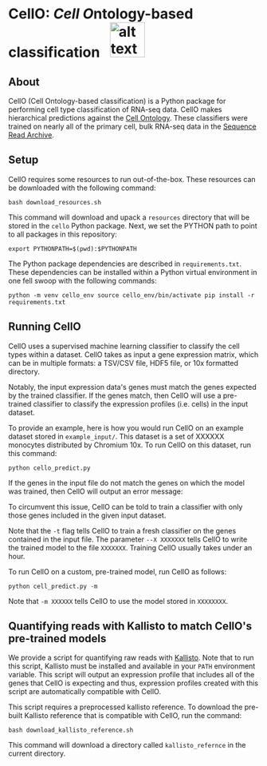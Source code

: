 # CellO: *Cell O*ntology-based classification &nbsp; <img src="https://raw.githubusercontent.com/deweylab/CellO/master/cello.png" alt="alt text" width="70px" height="70px">

## About

CellO (Cell Ontology-based classification) is a Python package for performing cell type classification of RNA-seq data. CellO makes hierarchical predictions against the [Cell Ontology](http://www.obofoundry.org/ontology/cl.html). These classifiers were trained on nearly all of the primary cell, bulk RNA-seq data in the [Sequence Read Archive](https://www.ncbi.nlm.nih.gov/sra). 

## Setup 

CellO requires some resources to run out-of-the-box. These resources can be downloaded with the following command:

``bash download_resources.sh``

This command will download and upack a ``resources`` directory that will be stored in the ``cello`` Python package.  Next, we set the PYTHON path to point to all packages in this repository:

``export PYTHONPATH=$(pwd):$PYTHONPATH``

The Python package dependencies are described in ``requirements.txt``. These dependencies can be installed within a Python virtual environment in one fell swoop with the following commands:

``
python -m venv cello_env
source cello_env/bin/activate
pip install -r requirements.txt 
`` 

## Running CellO

CellO uses a supervised machine learning classifier to classify the cell types within a dataset. CellO takes as input a gene expression matrix, which can be in multiple formats: a TSV/CSV file, HDF5 file, or 10x formatted directory.  

Notably, the input expression data's genes must match the genes expected by the trained classifier.  If the genes match, then CellO will use a pre-trained classifier to classify the expression profiles (i.e. cells) in the input dataset. 

To provide an example, here is how you would run CellO on an example dataset stored in ``example_input/``. This dataset is a set of XXXXXX monocytes distributed by Chromium 10x.  To run CellO on this dataset, run this command:

``python cello_predict.py``

If the genes in the input file do not match the genes on which the model was trained, then CellO will output an error message:

To circumvent this issue, CellO can be told to train a classifier with only those genes included in the given input dataset.  


Note that the ``-t`` flag tells CellO to train a fresh classifier on the genes contained in the input file.  The parameter ``--X XXXXXXX`` tells CellO to write the trained model to the file ``XXXXXXX``. Training CellO usually takes under an hour.

To run CellO on a custom, pre-trained model, run CellO as follows:

``python cell_predict.py -m ``

Note that ``-m XXXXXX`` tells CellO to use the model stored in ``XXXXXXXX``.


## Quantifying reads with Kallisto to match CellO's pre-trained models

We provide a script for quantifying raw reads with [Kallisto](https://pachterlab.github.io/kallisto/). Note that to run this script, Kallisto must be installed and available in your ``PATH`` environment variable.  This script will output an expression profile that includes all of the genes that CellO is expecting and thus, expression profiles created with this script are automatically compatible with CellO.

This script requires a preprocessed kallisto reference.  To download the pre-built Kallisto reference that is compatible with CellO, run the command:

``bash download_kallisto_reference.sh``

This command will download a directory called ``kallisto_refernce`` in the current directory.
